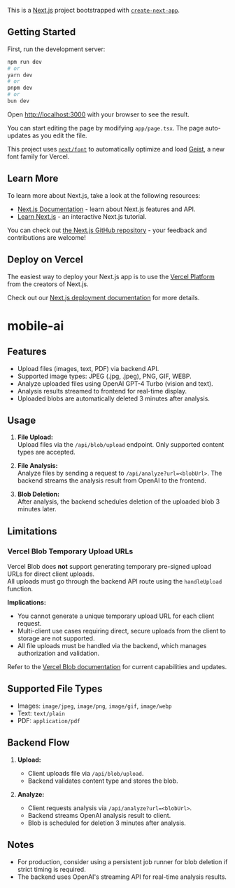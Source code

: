 This is a [Next.js](https://nextjs.org) project bootstrapped with [`create-next-app`](https://nextjs.org/docs/app/api-reference/cli/create-next-app).

## Getting Started

First, run the development server:

```bash
npm run dev
# or
yarn dev
# or
pnpm dev
# or
bun dev
```

Open [http://localhost:3000](http://localhost:3000) with your browser to see the result.

You can start editing the page by modifying `app/page.tsx`. The page auto-updates as you edit the file.

This project uses [`next/font`](https://nextjs.org/docs/app/building-your-application/optimizing/fonts) to automatically optimize and load [Geist](https://vercel.com/font), a new font family for Vercel.

## Learn More

To learn more about Next.js, take a look at the following resources:

- [Next.js Documentation](https://nextjs.org/docs) - learn about Next.js features and API.
- [Learn Next.js](https://nextjs.org/learn) - an interactive Next.js tutorial.

You can check out [the Next.js GitHub repository](https://github.com/vercel/next.js) - your feedback and contributions are welcome!

## Deploy on Vercel

The easiest way to deploy your Next.js app is to use the [Vercel Platform](https://vercel.com/new?utm_medium=default-template&filter=next.js&utm_source=create-next-app&utm_campaign=create-next-app-readme) from the creators of Next.js.

Check out our [Next.js deployment documentation](https://nextjs.org/docs/app/building-your-application/deploying) for more details.

# mobile-ai

## Features

- Upload files (images, text, PDF) via backend API.
- Supported image types: JPEG (.jpg, .jpeg), PNG, GIF, WEBP.
- Analyze uploaded files using OpenAI GPT-4 Turbo (vision and text).
- Analysis results streamed to frontend for real-time display.
- Uploaded blobs are automatically deleted 3 minutes after analysis.

## Usage

1. **File Upload:**  
   Upload files via the `/api/blob/upload` endpoint. Only supported content types are accepted.

2. **File Analysis:**  
   Analyze files by sending a request to `/api/analyze?url=<blobUrl>`. The backend streams the analysis result from OpenAI to the frontend.

3. **Blob Deletion:**  
   After analysis, the backend schedules deletion of the uploaded blob 3 minutes later.

## Limitations

### Vercel Blob Temporary Upload URLs

Vercel Blob does **not** support generating temporary pre-signed upload URLs for direct client uploads.  
All uploads must go through the backend API route using the `handleUpload` function.

**Implications:**
- You cannot generate a unique temporary upload URL for each client request.
- Multi-client use cases requiring direct, secure uploads from the client to storage are not supported.
- All file uploads must be handled via the backend, which manages authorization and validation.

Refer to the [Vercel Blob documentation](https://vercel.com/docs/storage/vercel-blob) for current capabilities and updates.

## Supported File Types

- Images: `image/jpeg`, `image/png`, `image/gif`, `image/webp`
- Text: `text/plain`
- PDF: `application/pdf`

## Backend Flow

1. **Upload:**  
   - Client uploads file via `/api/blob/upload`.
   - Backend validates content type and stores the blob.

2. **Analyze:**  
   - Client requests analysis via `/api/analyze?url=<blobUrl>`.
   - Backend streams OpenAI analysis result to client.
   - Blob is scheduled for deletion 3 minutes after analysis.

## Notes

- For production, consider using a persistent job runner for blob deletion if strict timing is required.
- The backend uses OpenAI's streaming API for real-time analysis results.

